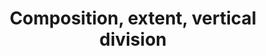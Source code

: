 ---
learningObjectiveId: "050.01.01"
parentId: "050.01"
title: Composition, extent, vertical division
---